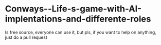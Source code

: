 # Conways--Life-s-game-with-AI-implentations-and-differente-roles

Is free source, everyone can use it, but pls, if you want to help on anything, just do a pull request
